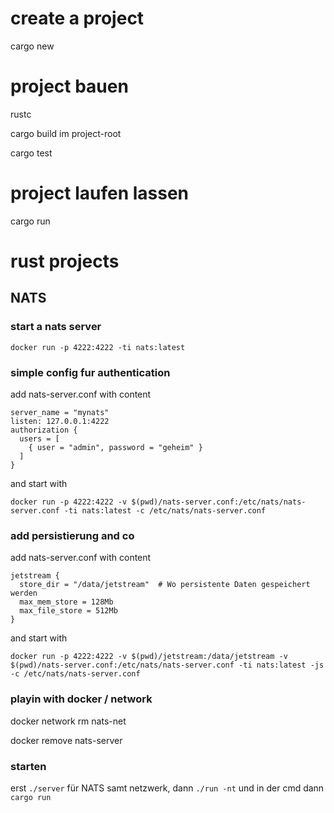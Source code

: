 # create a project

cargo new <project-name>

# project bauen

rustc <filename>

cargo build im project-root

cargo test

# project laufen lassen

cargo run

# rust projects

## NATS

### start a nats server

```docker run -p 4222:4222 -ti nats:latest```

### simple config fur authentication

add nats-server.conf with content

```
server_name = "mynats"
listen: 127.0.0.1:4222
authorization {
  users = [
    { user = "admin", password = "geheim" }
  ]
}
```

and start with


```docker run -p 4222:4222 -v $(pwd)/nats-server.conf:/etc/nats/nats-server.conf -ti nats:latest -c /etc/nats/nats-server.conf```

### add persistierung and co

add nats-server.conf with content

```
jetstream {
  store_dir = "/data/jetstream"  # Wo persistente Daten gespeichert werden
  max_mem_store = 128Mb
  max_file_store = 512Mb
}
```

and start with


```docker run -p 4222:4222 -v $(pwd)/jetstream:/data/jetstream -v $(pwd)/nats-server.conf:/etc/nats/nats-server.conf -ti nats:latest -js -c /etc/nats/nats-server.conf```

### playin with docker / network

docker network rm nats-net

docker remove nats-server

### starten

erst ```./server``` für NATS samt netzwerk, dann ```./run -nt``` und in der cmd dann ```cargo run``` 